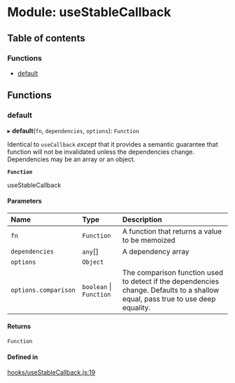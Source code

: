 # Module: useStableCallback

## Table of contents

### Functions

- [default](useStableCallback.md#default)

## Functions

### default

▸ **default**(`fn`, `dependencies`, `options`): `Function`

Identical to `useCallback` _except_ that it provides a semantic guarantee that
function will not be invalidated unless the dependencies change. Dependencies may
be an array or an object.

**`Function`**

useStableCallback

#### Parameters

| Name | Type | Description |
| :------ | :------ | :------ |
| `fn` | `Function` | A function that returns a value to be memoized |
| `dependencies` | `any`[] | A dependency array |
| `options` | `Object` |  |
| `options.comparison` | `boolean` \| `Function` | The comparison function used to detect if the dependencies change. Defaults to a shallow equal, pass true to use deep equality. |

#### Returns

`Function`

#### Defined in

[hooks/useStableCallback.js:19](https://github.com/Twipped/hooks/blob/f27aaa6/hooks/useStableCallback.js#L19)
